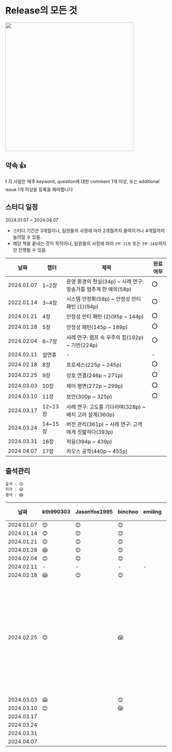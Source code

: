 # Release의 모든 것

<img src="https://github.com/caffeine-library/release-everything/assets/57135043/8b9be568-c059-4185-8540-38b4c56b3ba7" width="400"/>

## 약속 👍
❗ 각 사람은 매주 keyword, question에 대한 comment 1개 이상, 또는 additional issue 1개 이상을 등록을 해야합니다

## 스터디 일정
2024.01.07 ~ 2024.04.07
- 스터디 기간은 3개월이나, 팀원들의 사정에 따라 2개월까지 줄여지거나 4개월까지 늘려질 수 있음.
- 해당 책을 끝내는 것이 목적이나, 팀원들의 사정에 따라 `2부-11장` 또는 `3부-14장`까지만 진행될 수 있음.

|날짜|챕터|제목|완료여부|
|------|---|---|---|
|2024.01.07|1~2장|운영 환경의 현실(34p) ~ 사례 연구: 항송가를 멈추게 한 예외(58p)|⭕️|
|2022.01.14|3~4장|시스템 안정화(59p) ~ 안정성 안티 패턴 (1)(94p)|⭕️|
|2024.01.21|4장|안정성 안티 패턴 (2)(95p ~ 144p)|⭕️|
|2024.01.28|5장|안정성 패턴(145p ~ 189p)|⭕️|
|2024.02.04|6~7장|사례 연구: 램프 속 우주의 힘(192p) ~ 기반(224p)|⭕️|
|2024.02.11|설연휴|-|-|
|2024.02.18|8장|프로세스(225p ~ 245p)|⭕️|
|2024.02.25|9장|상호 연결(246p ~ 271p)|⭕️|
|2024.03.03|10장|제어 평면(272p ~ 299p)|⭕️|
|2024.03.10|11장|보안(300p ~ 325p)|⭕️|
|2024.03.17|12~13장|사례 연구: 고도를 기다리며(328p) ~ 배치 고려 설계(360p)||
|2024.03.24|14~15장|버전 관리(361p) ~ 사례 연구: 고객에게 짓밟히다(393p)||
|2024.03.31|16장|적응(394p ~ 439p)||
|2024.04.07|17장|카오스 공학(440p ~ 455p)||

## 출석관리

```
출석 : 😊
지각 : 😅
결석 : 😱
```

|날짜|kth990303|JasonYoo1995|binchoo|emiling|leejaeseung|비고|
|------|---|---|---|---|---|---|
|2024.01.07|😊|😊|😊||||
|2024.01.14|😊|😊|😊||||
|2024.01.21|😊|😊|😊||||
|2024.01.28|😱|😊|😊||||
|2024.02.04|😊|😊|😊||||
|2024.02.11|-|-|-|-|-||
|2024.02.18|😱|😊|😊||😱||
|2024.02.25|😊||😱||😊|경원님 건강 회복 기원 😢 (스터디 하차)|
|2024.03.03|😱||😊||😊||
|2024.03.10|😊||😱||😊||
|2024.03.17|||||||
|2024.03.24|||||||
|2024.03.31|||||||
|2024.04.07|||||||


